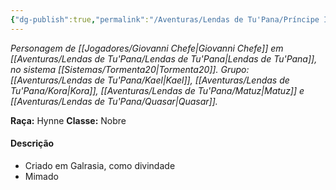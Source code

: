 ```yaml
---
{"dg-publish":true,"permalink":"/Aventuras/Lendas de Tu'Pana/Príncipe Intinho/","created":"2025-10-14T10:54:09.288-03:00"}
---
```


*Personagem de [[Jogadores/Giovanni Chefe\|Giovanni Chefe]] em [[Aventuras/Lendas de Tu'Pana/Lendas de Tu'Pana\|Lendas de Tu'Pana]], no sistema [[Sistemas/Tormenta20\|Tormenta20]].*
*Grupo: [[Aventuras/Lendas de Tu'Pana/Kael\|Kael]], [[Aventuras/Lendas de Tu'Pana/Kora\|Kora]], [[Aventuras/Lendas de Tu'Pana/Matuz\|Matuz]] e [[Aventuras/Lendas de Tu'Pana/Quasar\|Quasar]].*

**Raça:** Hynne
**Classe:** Nobre
#### Descrição
- Criado em Galrasia, como divindade
- Mimado